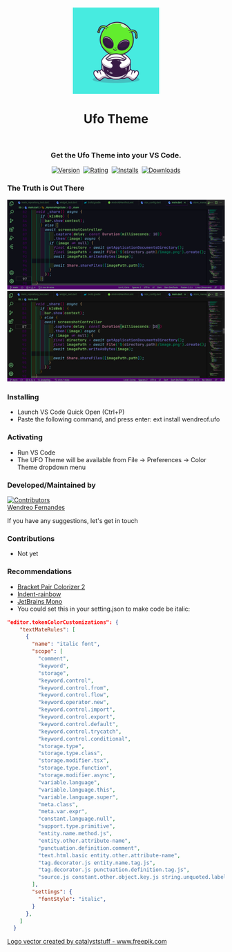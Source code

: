 <h1 align="center">
  <br>
    <img src="https://github.com/wendreof/ufo-theme/raw/HEAD/images/icon-4000x4000.jpg" alt="logo" width="200">
  <br><br>
  Ufo Theme
  <br>
  <br>
</h1>

<h3 align="center">Get the Ufo Theme into your VS Code.</h3>

  <div align="center">
  <a href="https://marketplace.visualstudio.com/items?itemName=wendreof.ufo"><img src="https://vsmarketplacebadge.apphb.com/version-short/wendreof.ufo.svg?style=for-the-badge&colorA=252526&colorB=8769b6&label=VERSION" alt="Version"></a>&nbsp;
    <a href="https://marketplace.visualstudio.com/items?itemName=wendreof.ufo"><img src="https://vsmarketplacebadge.apphb.com/rating-short/wendreof.ufo.svg?style=for-the-badge&colorA=252526&colorB=8769b6&label=Rating" alt="Rating"></a>&nbsp;
    <a href="https://marketplace.visualstudio.com/items?itemName=wendreof.ufo"><img src="https://vsmarketplacebadge.apphb.com/installs-short/wendreof.ufo.svg?style=for-the-badge&colorA=252526&colorB=8769b6&label=Installs" alt="Installs"></a>&nbsp;
    <a href="https://marketplace.visualstudio.com/items?itemName=wendreof.ufo"><img src="https://vsmarketplacebadge.apphb.com/downloads-short/wendreof.ufo.svg?style=for-the-badge&colorA=252526&colorB=8769b6&label=Downloads" alt="Downloads"></a>
</div>


### The Truth is Out There

<img src="https://github.com/wendreof/ufo-theme/raw/HEAD/images/shot1.png" alt="screenshot theme 1">
<img src="https://github.com/wendreof/ufo-theme/raw/HEAD/images/shot2.png" alt="screenshot theme 2">

### Installing
* Launch VS Code Quick Open (Ctrl+P)
* Paste the following command, and press enter: ext install wendreof.ufo

### Activating
* Run VS Code
* The UFO Theme will be available from File -> Preferences -> Color Theme dropdown menu

### Developed/Maintained by
<a href="https://github.com/wendreof/">
    <img width="100px" src="https://github.com/wendreof.png" alt="Contributors" >
    <br>
Wendreo Fernandes
</a>

If you have any suggestions, let's get in touch

### Contributions
* Not yet

### Recommendations
* [Bracket Pair Colorizer 2](https://marketplace.visualstudio.com/items?itemName=CoenraadS.bracket-pair-colorizer-2)
* [Indent-rainbow](https://marketplace.visualstudio.com/items?itemName=oderwat.indent-rainbow)
* [JetBrains Mono](https://www.jetbrains.com/lp/mono/)
* You could set this in your setting.json to make code be italic:
```json
"editor.tokenColorCustomizations": {
    "textMateRules": [
      {
        "name": "italic font",
        "scope": [
          "comment",
          "keyword",
          "storage",
          "keyword.control",
          "keyword.control.from",
          "keyword.control.flow",
          "keyword.operator.new",
          "keyword.control.import",
          "keyword.control.export",
          "keyword.control.default",
          "keyword.control.trycatch",
          "keyword.control.conditional",
          "storage.type",
          "storage.type.class",
          "storage.modifier.tsx",
          "storage.type.function",
          "storage.modifier.async",
          "variable.language",
          "variable.language.this",
          "variable.language.super",
          "meta.class",
          "meta.var.expr",
          "constant.language.null",
          "support.type.primitive",
          "entity.name.method.js",
          "entity.other.attribute-name",
          "punctuation.definition.comment",
          "text.html.basic entity.other.attribute-name",
          "tag.decorator.js entity.name.tag.js",
          "tag.decorator.js punctuation.definition.tag.js",
          "source.js constant.other.object.key.js string.unquoted.label.js",
        ],
        "settings": {
          "fontStyle": "italic",
        }
      },
    ]
  }
```

<a href='https://www.freepik.com/vectors/logo'>Logo vector created by catalyststuff - www.freepik.com</a>
